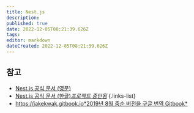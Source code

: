 ```yaml
---
title: Nest.js
description: 
published: true
date: 2022-12-05T08:21:39.626Z
tags: 
editor: markdown
dateCreated: 2022-12-05T08:21:39.626Z
---
```


## 참고

- [Nest.js 공식 문서 (영문)](https://docs.nestjs.com/)
- [Nest.js 공식 문서 (한글)*프로젝트 중단됨*](https://github.com/nestjskr/docs.nestjs.kr)
{.links-list}
- [https://jakekwak.gitbook.io*2019년 8월 중순 버전을 구글 번역 Gitbook*](https://jakekwak.gitbook.io)
